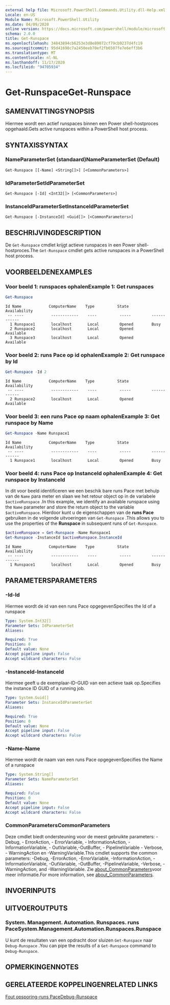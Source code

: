 ```yaml
---
external help file: Microsoft.PowerShell.Commands.Utility.dll-Help.xml
Locale: en-US
Module Name: Microsoft.PowerShell.Utility
ms.date: 04/09/2020
online version: https://docs.microsoft.com/powershell/module/microsoft.powershell.utility/get-runspace?view=powershell-7.2&WT.mc_id=ps-gethelp
schema: 2.0.0
title: Get-Runspace
ms.openlocfilehash: 34843894cb6253e3d8e89072cf79cb9237d4fc19
ms.sourcegitcommit: 95d41698c7a2450eeb70ef2fb6507fe7e6eff3b6
ms.translationtype: MT
ms.contentlocale: nl-NL
ms.lasthandoff: 11/17/2020
ms.locfileid: "94705934"
---
```

# <span data-ttu-id="f04f5-102">Get-Runspace</span><span class="sxs-lookup"><span data-stu-id="f04f5-102">Get-Runspace</span></span>

## <span data-ttu-id="f04f5-103">SAMENVATTING</span><span class="sxs-lookup"><span data-stu-id="f04f5-103">SYNOPSIS</span></span>
<span data-ttu-id="f04f5-104">Hiermee wordt een actief runspaces binnen een Power shell-hostproces opgehaald.</span><span class="sxs-lookup"><span data-stu-id="f04f5-104">Gets active runspaces within a PowerShell host process.</span></span>

## <span data-ttu-id="f04f5-105">SYNTAXIS</span><span class="sxs-lookup"><span data-stu-id="f04f5-105">SYNTAX</span></span>

### <span data-ttu-id="f04f5-106">NameParameterSet (standaard)</span><span class="sxs-lookup"><span data-stu-id="f04f5-106">NameParameterSet (Default)</span></span>

```
Get-Runspace [[-Name] <String[]>] [<CommonParameters>]
```

### <span data-ttu-id="f04f5-107">IdParameterSet</span><span class="sxs-lookup"><span data-stu-id="f04f5-107">IdParameterSet</span></span>

```
Get-Runspace [-Id] <Int32[]> [<CommonParameters>]
```

### <span data-ttu-id="f04f5-108">InstanceIdParameterSet</span><span class="sxs-lookup"><span data-stu-id="f04f5-108">InstanceIdParameterSet</span></span>

```
Get-Runspace [-InstanceId] <Guid[]> [<CommonParameters>]
```

## <span data-ttu-id="f04f5-109">BESCHRIJVING</span><span class="sxs-lookup"><span data-stu-id="f04f5-109">DESCRIPTION</span></span>

<span data-ttu-id="f04f5-110">De `Get-Runspace` cmdlet krijgt actieve runspaces in een Power shell-hostproces.</span><span class="sxs-lookup"><span data-stu-id="f04f5-110">The `Get-Runspace` cmdlet gets active runspaces in a PowerShell host process.</span></span>

## <span data-ttu-id="f04f5-111">VOORBEELDEN</span><span class="sxs-lookup"><span data-stu-id="f04f5-111">EXAMPLES</span></span>

### <span data-ttu-id="f04f5-112">Voor beeld 1: runspaces ophalen</span><span class="sxs-lookup"><span data-stu-id="f04f5-112">Example 1: Get runspaces</span></span>

```powershell
Get-Runspace
```

```Output
Id Name            ComputerName    Type          State         Availability
 -- ----            ------------    ----          -----         ------------
  1 Runspace1       localhost       Local         Opened        Busy
  2 Runspace2       localhost       Local         Opened        Available
  3 Runspace3       localhost       Local         Opened        Available
```

### <span data-ttu-id="f04f5-113">Voor beeld 2: runs Pace op id ophalen</span><span class="sxs-lookup"><span data-stu-id="f04f5-113">Example 2: Get runspace by Id</span></span>

```powershell
Get-Runspace -Id 2
```

```Output
Id Name            ComputerName    Type          State         Availability
 -- ----            ------------    ----          -----         ------------
  2 Runspace2       localhost       Local         Opened        Available
```

### <span data-ttu-id="f04f5-114">Voor beeld 3: een runs Pace op naam ophalen</span><span class="sxs-lookup"><span data-stu-id="f04f5-114">Example 3: Get runspace by Name</span></span>

```powershell
Get-Runspace -Name Runspace1
```

```Output
Id Name            ComputerName    Type          State         Availability
 -- ----            ------------    ----          -----         ------------
  1 Runspace1       localhost       Local         Opened        Busy
```

### <span data-ttu-id="f04f5-115">Voor beeld 4: runs Pace op InstanceId ophalen</span><span class="sxs-lookup"><span data-stu-id="f04f5-115">Example 4: Get runspace by InstanceId</span></span>

<span data-ttu-id="f04f5-116">In dit voor beeld identificeren we een beschik bare runs Pace met behulp van de `Name` para meter en slaan we het retour object op in de variabele `$activeRunspace` .</span><span class="sxs-lookup"><span data-stu-id="f04f5-116">In this example, we identify an available runspace using the `Name` parameter and store the return object to the variable `$activeRunspace`.</span></span> <span data-ttu-id="f04f5-117">Hierdoor kunt u de eigenschappen van de **runs Pace** gebruiken in de volgende uitvoeringen van `Get-Runspace` .</span><span class="sxs-lookup"><span data-stu-id="f04f5-117">This allows you to use the properties of the **Runspace** in subsequent runs of `Get-Runspace`.</span></span>

```powershell
$activeRunspace = Get-Runspace -Name Runspace1
Get-Runspace -InstanceId $activeRunspace.InstanceId
```

```Output
Id Name            ComputerName    Type          State         Availability
 -- ----            ------------    ----          -----         ------------
  1 Runspace1       localhost       Local         Opened        Busy
```

## <span data-ttu-id="f04f5-118">PARAMETERS</span><span class="sxs-lookup"><span data-stu-id="f04f5-118">PARAMETERS</span></span>

### <span data-ttu-id="f04f5-119">-Id</span><span class="sxs-lookup"><span data-stu-id="f04f5-119">-Id</span></span>

<span data-ttu-id="f04f5-120">Hiermee wordt de id van een runs Pace opgegeven</span><span class="sxs-lookup"><span data-stu-id="f04f5-120">Specifies the Id of a runspace</span></span>

```yaml
Type: System.Int32[]
Parameter Sets: IdParameterSet
Aliases:

Required: True
Position: 0
Default value: None
Accept pipeline input: False
Accept wildcard characters: False
```

### <span data-ttu-id="f04f5-121">-InstanceId</span><span class="sxs-lookup"><span data-stu-id="f04f5-121">-InstanceId</span></span>

<span data-ttu-id="f04f5-122">Hiermee geeft u de exemplaar-ID-GUID van een actieve taak op.</span><span class="sxs-lookup"><span data-stu-id="f04f5-122">Specifies the instance ID GUID of a running job.</span></span>

```yaml
Type: System.Guid[]
Parameter Sets: InstanceIdParameterSet
Aliases:

Required: True
Position: 0
Default value: None
Accept pipeline input: False
Accept wildcard characters: False
```

### <span data-ttu-id="f04f5-123">-Name</span><span class="sxs-lookup"><span data-stu-id="f04f5-123">-Name</span></span>

<span data-ttu-id="f04f5-124">Hiermee wordt de naam van een runs Pace opgegeven</span><span class="sxs-lookup"><span data-stu-id="f04f5-124">Specifies the Name of a runspace</span></span>

```yaml
Type: System.String[]
Parameter Sets: NameParameterSet
Aliases:

Required: False
Position: 0
Default value: None
Accept pipeline input: False
Accept wildcard characters: False
```

### <span data-ttu-id="f04f5-125">CommonParameters</span><span class="sxs-lookup"><span data-stu-id="f04f5-125">CommonParameters</span></span>

<span data-ttu-id="f04f5-126">Deze cmdlet biedt ondersteuning voor de meest gebruikte parameters: -Debug, - ErrorAction, - ErrorVariable, - InformationAction, -InformationVariable, - OutVariable,-OutBuffer, - PipelineVariable - Verbose, - WarningAction en -WarningVariable.</span><span class="sxs-lookup"><span data-stu-id="f04f5-126">This cmdlet supports the common parameters: -Debug, -ErrorAction, -ErrorVariable, -InformationAction, -InformationVariable, -OutVariable, -OutBuffer, -PipelineVariable, -Verbose, -WarningAction, and -WarningVariable.</span></span> <span data-ttu-id="f04f5-127">Zie [about_CommonParameters](https://go.microsoft.com/fwlink/?LinkID=113216)voor meer informatie.</span><span class="sxs-lookup"><span data-stu-id="f04f5-127">For more information, see [about_CommonParameters](https://go.microsoft.com/fwlink/?LinkID=113216).</span></span>

## <span data-ttu-id="f04f5-128">INVOER</span><span class="sxs-lookup"><span data-stu-id="f04f5-128">INPUTS</span></span>

## <span data-ttu-id="f04f5-129">UITVOER</span><span class="sxs-lookup"><span data-stu-id="f04f5-129">OUTPUTS</span></span>

### <span data-ttu-id="f04f5-130">System. Management. Automation. Runspaces. runs Pace</span><span class="sxs-lookup"><span data-stu-id="f04f5-130">System.Management.Automation.Runspaces.Runspace</span></span>

<span data-ttu-id="f04f5-131">U kunt de resultaten van een opdracht door sluizen `Get-Runspace` naar `Debug-Runspace` .</span><span class="sxs-lookup"><span data-stu-id="f04f5-131">You can pipe the results of a `Get-Runspace` command to `Debug-Runspace`.</span></span>

## <span data-ttu-id="f04f5-132">OPMERKINGEN</span><span class="sxs-lookup"><span data-stu-id="f04f5-132">NOTES</span></span>

## <span data-ttu-id="f04f5-133">GERELATEERDE KOPPELINGEN</span><span class="sxs-lookup"><span data-stu-id="f04f5-133">RELATED LINKS</span></span>

[<span data-ttu-id="f04f5-134">Fout opsporing-runs Pace</span><span class="sxs-lookup"><span data-stu-id="f04f5-134">Debug-Runspace</span></span>](Debug-Runspace.md)

